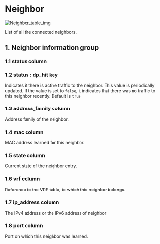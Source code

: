 # Neighbor

![Neighbor_table_img](http://www.plantuml.com/plantuml/img/0Vy00Fz0StHXSdHrRMmAS65ZQs5dPI0YKczlT21KOM9iPNCY87iAOsnXStCWJcLfPsXYRt8AVGfqRsTbT6XbSY1x2cDiONDp85PIHWfZR65pSo1GRt9q2dqAJcLfPsXYRt8WBcGkFY1GRt9q2avbQMTeOczo82raBJuWLb962cXfP6KWOsboOsnb2cXfP6KWRMLjOcLoSmfiPMTbRcGWScbdQ7GAOszkT6bkTMzp86nfRcKWBI0yOZvpT79lRcSyBs8-879bPcLoPMvZPGfaRtHqPMGWR6bkPI0j83nfFdTbOMiyBsa-879bPcLoPMvZPGfbRcHiPMTbRcGAG6LkP7LjR0e0)

List of all the connected neighbors.

## 1. Neighbor information group

### 1.1 status column

### 1.2 status : dp_hit key

Indicates if there is active traffic to the neighbor. This value is periodically
updated. If the value is set to `false`, it indicates that there was no traffic
to this neighbor recently. Default is `true`

### 1.3 address_family column

Address family of the neighbor.

### 1.4 mac column

MAC address learned for this neighbor.

### 1.5 state column

Current state of the neighbor entry.

### 1.6 vrf column

Reference to the VRF table, to which this neighbor belongs.

### 1.7 ip_address column

The IPv4 address or the IPv6 address of neighbor

### 1.8 port column

Port on which this neighbor was learned.

